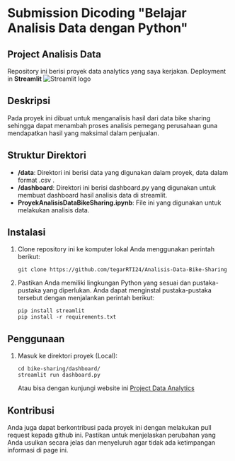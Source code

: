 # Submission Dicoding "Belajar Analisis Data dengan Python"

## Project Analisis Data

Repository ini berisi proyek data analytics yang saya kerjakan. Deployment in **Streamlit** <img src="https://user-images.githubusercontent.com/7164864/217935870-c0bc60a3-6fc0-4047-b011-7b4c59488c91.png" alt="Streamlit logo"></img>

## Deskripsi

Pada proyek ini dibuat untuk menganalisis hasil dari data bike sharing sehingga dapat menambah proses analisis pemegang perusahaan guna mendapatkan hasil yang maksimal dalam penjualan.

## Struktur Direktori

- **/data**: Direktori ini berisi data yang digunakan dalam proyek, data dalam format .csv .
- **/dashboard**: Direktori ini berisi dashboard.py yang digunakan untuk membuat dashboard hasil analisis data di streamlit.
- **ProyekAnalisisDataBikeSharing.ipynb**: File ini yang digunakan untuk melakukan analisis data.

## Instalasi

1. Clone repository ini ke komputer lokal Anda menggunakan perintah berikut:

   ```shell
   git clone https://github.com/tegarRTI24/Analisis-Data-Bike-Sharing
   ```

2. Pastikan Anda memiliki lingkungan Python yang sesuai dan pustaka-pustaka yang diperlukan. Anda dapat menginstal pustaka-pustaka tersebut dengan menjalankan perintah berikut:

    ```shell
    pip install streamlit
    pip install -r requirements.txt
    ```

## Penggunaan
1. Masuk ke direktori proyek (Local):

    ```shell
    cd bike-sharing/dashboard/
    streamlit run dashboard.py
    ```
    Atau bisa dengan kunjungi website ini [Project Data Analytics](https://bikesharinganalysistegar.streamlit.app/)

## Kontribusi
Anda juga dapat berkontribusi pada proyek ini dengan melakukan pull request kepada github ini. Pastikan untuk menjelaskan perubahan yang Anda usulkan secara jelas dan menyeluruh agar tidak ada ketimpangan informasi di page ini.